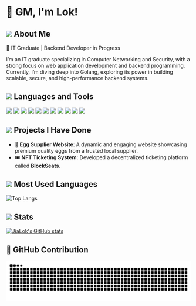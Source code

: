 # 👋 GM, I'm Lok!

## <img src="https://media3.giphy.com/media/v1.Y2lkPTc5MGI3NjExc3VocHRraDl4bWZ4Zm8xMXJ1ejViN3RwaDh0azF5aTVwZXMweGdsbCZlcD12MV9pbnRlcm5hbF9naWZfYnlfaWQmY3Q9cw/x1MhJNTGjnQOOlPuml/giphy.gif" width="40px"/>  About Me

🚀 IT Graduate | Backend Developer in Progress 

I’m an IT graduate specializing in Computer Networking and Security, with a strong focus on web application development and backend programming. Currently, I’m diving deep into Golang, exploring its power in building scalable, secure, and high-performance backend systems.


## <img src="https://media.giphy.com/media/v1.Y2lkPTc5MGI3NjExbzhyZjVhcDNocHBncmpxNmp2a21remRnaTEza3NuaDF1N3Y1eGx0MSZlcD12MV9zdGlja2Vyc19zZWFyY2gmY3Q9cw/uhQuegHFqkVYuFMXMQ/giphy.gif" width="40px"/> Languages and Tools


<code><img height="20" src="https://cdn.svgporn.com/logos/javascript.svg"></code>
<code><img height="20" src="https://cdn.svgporn.com/logos/typescript-icon.svg"></code>
<code><img height="20" src="https://cdn.svgporn.com/logos/nextjs-icon.svg"></code>
<code><img height="20" src="https://cdn.svgporn.com/logos/nodejs-icon.svg"></code>
<code><img height="20" src="https://cdn.svgporn.com/logos/tailwindcss-icon.svg"></code>
<code><img height="20" src="https://cdn.svgporn.com/logos/mongodb.svg"></code>
<code><img height="20" src="https://cdn.svgporn.com/logos/mysql.svg"></code>
<code><img height="20" src="https://cdn.svgporn.com/logos/puppeteer.svg"></code>
<code><img height="20" src="https://cdn.svgporn.com/logos/java.svg"></code>
<code><img height="20" src="https://cdn.svgporn.com/logos/solidity.svg"></code>
<code><img height="20" src="https://cdn.svgporn.com/logos/sgo.svg"></code>



## <img src="https://media.giphy.com/media/JQ9FHhns6CPwKuIoYZ/giphy.gif" width="40px"/> Projects I Have Done

- 🥚 **Egg Supplier Website**: A dynamic and engaging website showcasing premium quality eggs from a trusted local supplier.
- 🎟️ **NFT Ticketing System**: Developed a decentralized ticketing platform called **BlockSeats**.

## <img src="https://media4.giphy.com/media/v1.Y2lkPTc5MGI3NjExaHduYXJocHh5bjcwamlmbHFmM3ltb3RqeXJoazVxbXl5YnRncnoyOSZlcD12MV9pbnRlcm5hbF9naWZfYnlfaWQmY3Q9dHM/ksE9feSa2b4V2GYwY4/giphy.gif" width="40px"/> Most Used Languages

![Top Langs](https://github-readme-stats.vercel.app/api/top-langs/?username=jialok0218&layout=donut&theme=dark)

## <img src="https://media.giphy.com/media/AynUwd5uKhIevEWx54/giphy.gif" width="40px"/> Stats

[![JiaLok's GitHub stats](https://github-readme-stats.vercel.app/api?username=jialok0218&show_icons=true&theme=dark)](https://github.com/anuraghazra/github-readme-stats)

## 🐍 GitHub Contribution
<div align="center">
    <img alt="snake eating my contributions" src="https://raw.githubusercontent.com/jialok0218/jialok0218/output/github-contribution-grid-snake.svg" /> 
</div>
